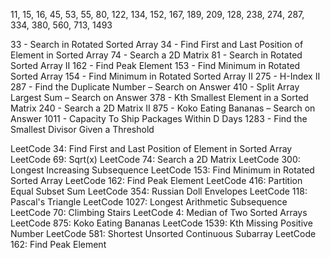 11, 15, 16, 45, 53, 55, 80, 122, 134, 152, 167, 189, 209, 128, 238, 274, 287, 334, 380, 560, 713, 1493

<!-- Binary Search -->

33 - Search in Rotated Sorted Array
34 - Find First and Last Position of Element in Sorted Array
74 - Search a 2D Matrix
81 - Search in Rotated Sorted Array II
162 - Find Peak Element
153 - Find Minimum in Rotated Sorted Array
154 - Find Minimum in Rotated Sorted Array II
275 - H-Index II
287 - Find the Duplicate Number – Search on Answer
410 - Split Array Largest Sum – Search on Answer
378 - Kth Smallest Element in a Sorted Matrix
240 - Search a 2D Matrix II
875 - Koko Eating Bananas – Search on Answer
1011 - Capacity To Ship Packages Within D Days
1283 - Find the Smallest Divisor Given a Threshold

LeetCode 34: Find First and Last Position of Element in Sorted Array
LeetCode 69: Sqrt(x)
LeetCode 74: Search a 2D Matrix
LeetCode 300: Longest Increasing Subsequence
LeetCode 153: Find Minimum in Rotated Sorted Array
LeetCode 162: Find Peak Element
LeetCode 416: Partition Equal Subset Sum
LeetCode 354: Russian Doll Envelopes
LeetCode 118: Pascal's Triangle
LeetCode 1027: Longest Arithmetic Subsequence
LeetCode 70: Climbing Stairs
LeetCode 4: Median of Two Sorted Arrays
LeetCode 875: Koko Eating Bananas
LeetCode 1539: Kth Missing Positive Number
LeetCode 581: Shortest Unsorted Continuous Subarray
LeetCode 162: Find Peak Element

